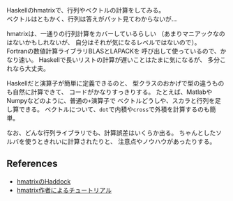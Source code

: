 Haskellのhmatrixで、行列やベクトルの計算をしてみる。  
ベクトルはともかく、行列は答えがパット見てわからないが…

hmatrixは、一通りの行列計算をカバーしているらしい
（あまりマニアックなのはないかもしれないが、
自分はそれが気になるレベルではないので）。  
Fortranの数値計算ライブラリBLASとLAPACKを
呼び出して使っているので、かなり速い。
Haskellで長いリストの計算が遅いことはたまに気になるが、
多分これなら大丈夫。

Haskellだと演算子が簡単に定義できるのと、
型クラスのおかげで型の違うものも自然に計算できて、
コードがかなりすっきりする。
たとえば、MatlabやNumpyなどのように、普通の`+`演算子で
ベクトルどうしや、スカラと行列を足し算できる。
ベクトルについて、`dot`で内積や`cross`で外積を計算するのも簡単。

なお、どんな行列ライブラリでも、計算誤差はいくらか出る。
ちゃんとしたソルバを使うときれいに計算されたりと、
注意点やノウハウがあったりする。

## References
- [hmatrixのHaddock](https://www.stackage.org/haddock/lts-7.7/hmatrix-0.17.0.2/Numeric-LinearAlgebra.html)
- [hmatrix作者によるチュートリアル](http://dis.um.es/~alberto/hmatrix/hmatrixtut.html)
